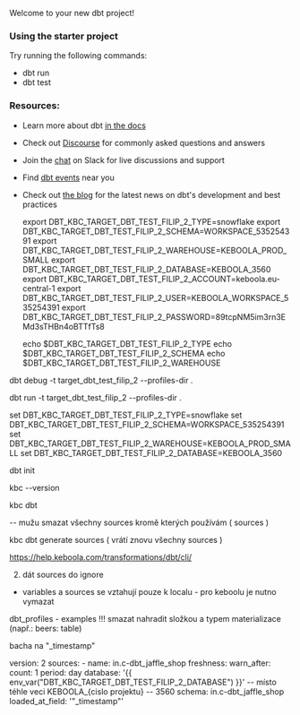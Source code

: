 Welcome to your new dbt project!

### Using the starter project

Try running the following commands:
- dbt run
- dbt test


### Resources:
- Learn more about dbt [in the docs](https://docs.getdbt.com/docs/introduction)
- Check out [Discourse](https://discourse.getdbt.com/) for commonly asked questions and answers
- Join the [chat](https://community.getdbt.com/) on Slack for live discussions and support
- Find [dbt events](https://events.getdbt.com) near you
- Check out [the blog](https://blog.getdbt.com/) for the latest news on dbt's development and best practices


  export DBT_KBC_TARGET_DBT_TEST_FILIP_2_TYPE=snowflake
  export DBT_KBC_TARGET_DBT_TEST_FILIP_2_SCHEMA=WORKSPACE_535254391
  export DBT_KBC_TARGET_DBT_TEST_FILIP_2_WAREHOUSE=KEBOOLA_PROD_SMALL
  export DBT_KBC_TARGET_DBT_TEST_FILIP_2_DATABASE=KEBOOLA_3560
  export DBT_KBC_TARGET_DBT_TEST_FILIP_2_ACCOUNT=keboola.eu-central-1
  export DBT_KBC_TARGET_DBT_TEST_FILIP_2_USER=KEBOOLA_WORKSPACE_535254391
  export DBT_KBC_TARGET_DBT_TEST_FILIP_2_PASSWORD=89tcpNM5im3rn3EMd3sTHBn4oBTTfTs8

  echo $DBT_KBC_TARGET_DBT_TEST_FILIP_2_TYPE
  echo $DBT_KBC_TARGET_DBT_TEST_FILIP_2_SCHEMA
  echo $DBT_KBC_TARGET_DBT_TEST_FILIP_2_WAREHOUSE


dbt debug -t target_dbt_test_filip_2 --profiles-dir .

dbt run -t target_dbt_test_filip_2 --profiles-dir .

  set DBT_KBC_TARGET_DBT_TEST_FILIP_2_TYPE=snowflake
  set DBT_KBC_TARGET_DBT_TEST_FILIP_2_SCHEMA=WORKSPACE_535254391
  set DBT_KBC_TARGET_DBT_TEST_FILIP_2_WAREHOUSE=KEBOOLA_PROD_SMALL
  set DBT_KBC_TARGET_DBT_TEST_FILIP_2_DATABASE=KEBOOLA_3560

dbt init <nazev projektu>

kbc --version

kbc dbt <nazev projektu>

-- mužu smazat všechny sources kromě kterých používám ( sources )

kbc dbt generate sources ( vrátí znovu všechny sources )


https://help.keboola.com/transformations/dbt/cli/ 



2. dát sources do ignore 
 - variables a sources se vztahují pouze k localu - pro keboolu je nutno vymazat

dbt_profiles - examples !!! smazat
 nahradit složkou a typem materializace (např.: beers: table)


bacha na "_timestamp" 




 version: 2
sources:
    - name: in.c-dbt_jaffle_shop
      freshness:
        warn_after:
            count: 1
            period: day
      database: '{{ env_var("DBT_KBC_TARGET_DBT_TEST_FILIP_2_DATABASE") }}' -- místo téhle veci KEBOOLA_{cislo projektu} -- 3560
      schema: in.c-dbt_jaffle_shop
      loaded_at_field: '"_timestamp"'